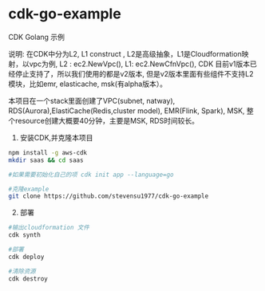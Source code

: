 # cdk-go-example
CDK Golang 示例

说明: 在CDK中分为L2, L1 construct , L2是高级抽象，L1是Cloudformation映射，以vpc为例, L2 : ec2.NewVpc(), L1: ec2.NewCfnVpc(), CDK 目前v1版本已经停止支持了，所以我们使用的都是v2版本, 但是v2版本里面有些组件不支持L2模块，比如emr, elasticache, msk(有alpha版本）。

本项目在一个stack里面创建了VPC(subnet, natway), RDS(Aurora),ElastiCache(Redis,cluster model), EMR(Flink, Spark), MSK, 整个resource创建大概要40分钟，主要是MSK, RDS时间较长。

1. 安装CDK,并克隆本项目

```bash
npm install -g aws-cdk
mkdir saas && cd saas

#如果需要初始化自己的项 cdk init app --language=go

#克隆example
git clone https://github.com/stevensu1977/cdk-go-example
```

2. 部署

```bash
#输出cloudformation 文件
cdk synth 

#部署
cdk deploy

#清除资源
cdk destroy

```

